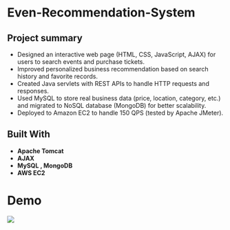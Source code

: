 # Even-Recommendation-System
## Project summary
* Designed an interactive web page (HTML, CSS, JavaScript, AJAX) for users to search events and purchase tickets.
* Improved personalized business recommendation based on search history and favorite records.
* Created Java servlets with REST APIs to handle HTTP requests and responses.
* Used MySQL to store real business data (price, location, category, etc.) and migrated to NoSQL database (MongoDB) for better scalability.
* Deployed to Amazon EC2 to handle 150 QPS (tested by Apache JMeter).

## Built With
* __Apache Tomcat__
* __AJAX__
* __MySQL , MongoDB__
* __AWS EC2__
# Demo
![](name-of-giphy.gif)
